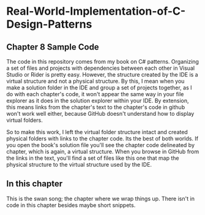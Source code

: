 ﻿# Real-World-Implementation-of-C-Design-Patterns
## Chapter 8 Sample Code
The code in this repository comes from my book on C# patterns.  Organizing a set of files and projects
with dependencies between each other in Visual Studio or Rider is pretty easy.  However, the structure
created by the IDE is a virtual structure and not a physical structure.  By this, I mean when you make a solution
folder in the IDE and group a set of projects together, as I do with each chapter's code, it won't appear
the same way in your file explorer as it does in the solution explorer within your IDE.  By extension, this means
links from the chapter's text to the chapter's code in github won't work well either, because GitHub doesn't understand how
to display virtual folders.

So to make this work, I left the virtual folder structure intact and created physical folders with links to the
chapter code.  Its the best of both worlds.  If you open the book's solution file you'll see the chapter code
delineated by chapter, which is again, a virtual structure.  When you browse in GitHub from the links in the text,
you'll find a set of files like this one that map the physical structure to the virtual structure used by the IDE.

## In this chapter
This is the swan song; the chapter where we wrap things up.  There isn't in code in this chapter besides maybe short snippets.
